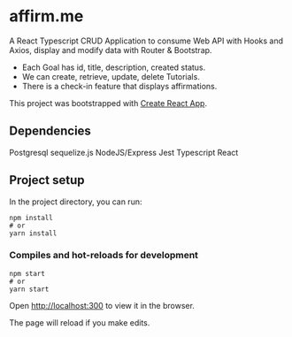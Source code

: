 # affirm.me
A React Typescript CRUD Application to consume Web API with Hooks and Axios, display and modify data with Router & Bootstrap.
- Each Goal has id, title, description, created status.
- We can create, retrieve, update, delete Tutorials.
- There is a check-in feature that displays affirmations. 

This project was bootstrapped with [Create React App](https://github.com/facebook/create-react-app).


## Dependencies

Postgresql 
sequelize.js 
NodeJS/Express
Jest 
Typescript 
React


## Project setup

In the project directory, you can run:

```
npm install
# or
yarn install
```

### Compiles and hot-reloads for development

```
npm start
# or
yarn start
```

Open [http://localhost:300](http://localhost:300) to view it in the browser.

The page will reload if you make edits.